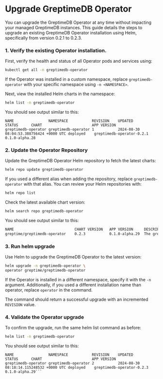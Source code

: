 # Upgrade GreptimeDB Operator
You can upgrade the GreptimeDB Operator at any time without impacting your managed GreptimeDB instances. This guide details the steps to upgrade an existing GreptimeDB Operator installation using Helm, specifically from version 0.2.1 to 0.2.3.

### 1. Verify the existing Operator installation.

First, verify the health and status of all Operator pods and services using:

```bash
kubectl get all -n greptimedb-operator
```

If the Operator was installed in a custom namespace, replace `greptimedb-operator` with your specific namespace using `-n <NAMESPACE>`.

Next, view the installed Helm charts in the namespace:

```bash
helm list -n greptimedb-operator
```

You should see output similar to this:
```
NAME               	NAMESPACE          	REVISION	UPDATED                                	STATUS  	CHART                    	APP VERSION
greptimedb-operator	greptimedb-operator	1       	2024-08-30 08:04:53.388756424 +0000 UTC	deployed	greptimedb-operator-0.2.1	0.1.0-alpha.28
```

### 2. Update the Operator Repository

Update the GreptimeDB Operator Helm repository to fetch the latest charts:

```bash
helm repo update greptimedb-operator
```

If you used a different alias when adding the repository, replace `greptimedb-operator` with that alias. You can review your Helm repositories with:

```bash
helm repo list
```

Check the latest available chart version:

```bash
helm search repo greptimedb-operator
```

You should see output similar to this:
```bash
NAME                        	CHART VERSION	APP VERSION   	DESCRIPTION
greptime/greptimedb-operator	0.2.3        	0.1.0-alpha.29	The greptimedb-operator Helm chart for Kubernetes.
```

### 3. Run helm upgrade

Use Helm to upgrade the GreptimeDB Operator to the latest version:
```bash
helm upgrade -n greptimedb-operator \
operator greptime/greptimedb-operator
```

If the Operator is installed in a different namespace, specify it with the `-n` argument. Additionally, if you used a different installation name than operator, replace `operator` in the command.

The command should return a successful upgrade with an incremented `REVISION` value.

### 4. Validate the Operator upgrade

To confirm the upgrade, run the same helm list command as before:
```bash
helm list -n greptimedb-operator
```

You should see output similar to this:
```
NAME               	NAMESPACE          	REVISION	UPDATED                                	STATUS  	CHART                    	APP VERSION
greptimedb-operator	greptimedb-operator	2       	2024-08-30 08:18:14.115248532 +0000 UTC	deployed	greptimedb-operator-0.2.3	0.1.0-alpha.29```